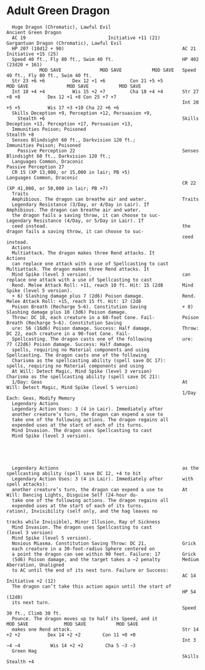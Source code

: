 # Adult Green Dragon

      Huge Dragon (Chromatic), Lawful Evil                          Ancient Green Dragon
      AC 19                              Initiative +11 (21)              Gargantuan Dragon (Chromatic), Lawful Evil
      HP 207 (18d12 + 90)                                           AC 21                              Initiative +15 (25)
      Speed 40 ft., Fly 80 ft., Swim 40 ft.                         HP 402 (23d20 + 161)
                MOD SAVE              MOD SAVE           MOD SAVE   Speed 40 ft., Fly 80 ft., Swim 40 ft.
      Str 23 +6 +6          Dex 12 +1 +6         Con 21 +5 +5                 MOD SAVE              MOD SAVE           MOD SAVE
      Int 18 +4 +4          Wis 15 +2 +7         Cha 18 +4 +4       Str 27 +8 +8          Dex 12 +1 +8 Con 25 +7 +7
                                                                    Int 20 +5 +5          Wis 17 +3 +10 Cha 22 +6 +6
      Skills Deception +9, Perception +12, Persuasion +9,
        Stealth +6                                                  Skills Deception +13, Perception +17, Persuasion +13,
      Immunities Poison; Poisoned                                     Stealth +8
      Senses Blindsight 60 ft., Darkvision 120 ft.;                 Immunities Poison; Poisoned
        Passive Perception 22                                       Senses Blindsight 60 ft., Darkvision 120 ft.;
      Languages Common, Draconic                                      Passive Perception 27
      CR 15 (XP 13,000, or 15,000 in lair; PB +5)                   Languages Common, Draconic
                                                                    CR 22 (XP 41,000, or 50,000 in lair; PB +7)
      Traits
      Amphibious. The dragon can breathe air and water.             Traits
      Legendary Resistance (3/Day, or 4/Day in Lair). If            Amphibious. The dragon can breathe air and water.
      the dragon fails a saving throw, it can choose to suc-        Legendary Resistance (4/Day, or 5/Day in Lair). If
      ceed instead.                                                 the dragon fails a saving throw, it can choose to suc-
                                                                    ceed instead.
      Actions
      Multiattack. The dragon makes three Rend attacks. It          Actions
      can replace one attack with a use of Spellcasting to cast     Multiattack. The dragon makes three Rend attacks. It
      Mind Spike (level 3 version).                                 can replace one attack with a use of Spellcasting to cast
      Rend. Melee Attack Roll: +11, reach 10 ft. Hit: 15 (2d8       Mind Spike (level 5 version).
      + 6) Slashing damage plus 7 (2d6) Poison damage.              Rend. Melee Attack Roll: +15, reach 15 ft. Hit: 17 (2d8
      Poison Breath (Recharge 5–6). Constitution Saving             + 8) Slashing damage plus 10 (3d6) Poison damage.
      Throw: DC 18, each creature in a 60-foot Cone. Fail-          Poison Breath (Recharge 5–6). Constitution Saving
      ure: 56 (16d6) Poison damage. Success: Half damage.           Throw: DC 22, each creature in a 90-foot Cone. Fail-
      Spellcasting. The dragon casts one of the following           ure: 77 (22d6) Poison damage. Success: Half damage.
      spells, requiring no Material components and using            Spellcasting. The dragon casts one of the following
      Charisma as the spellcasting ability (spell save DC 17):      spells, requiring no Material components and using
      At Will: Detect Magic, Mind Spike (level 3 version)           Charisma as the spellcasting ability (spell save DC 21):
      1/Day: Geas                                                   At Will: Detect Magic, Mind Spike (level 5 version)
                                                                    1/Day Each: Geas, Modify Memory
      Legendary Actions
      Legendary Action Uses: 3 (4 in Lair). Immediately after
      another creature’s turn, the dragon can expend a use to
      take one of the following actions. The dragon regains all
      expended uses at the start of each of its turns.
      Mind Invasion. The dragon uses Spellcasting to cast
      Mind Spike (level 3 version).





      Legendary Actions                                             as the spellcasting ability (spell save DC 12, +4 to hit
      Legendary Action Uses: 3 (4 in Lair). Immediately after       with spell attacks):
      another creature’s turn, the dragon can expend a use to       At Will: Dancing Lights, Disguise Self (24-hour du-
      take one of the following actions. The dragon regains all
      expended uses at the start of each of its turns.               ration), Invisibility (self only, and the hag leaves no
                                                                     tracks while Invisible), Minor Illusion, Ray of Sickness
      Mind Invasion. The dragon uses Spellcasting to cast            (level 3 version)
      Mind Spike (level 5 version).
      Noxious Miasma. Constitution Saving Throw: DC 21,             Grick
      each creature in a 30-foot-radius Sphere centered on
      a point the dragon can see within 90 feet. Failure: 17        Grick
      (5d6) Poison damage, and the target takes a −2 penalty        Medium Aberration, Unaligned
      to AC until the end of its next turn. Failure or Success:
                                                                    AC 14                            Initiative +2 (12)
      The dragon can’t take this action again until the start of
                                                                    HP 54 (12d8)
      its next turn.
                                                                    Speed 30 ft., Climb 30 ft.
      Pounce. The dragon moves up to half its Speed, and it                   MOD SAVE             MOD SAVE           MOD SAVE
      makes one Rend attack.                                        Str 14 +2 +2          Dex 14 +2 +2        Con 11 +0 +0
                                                                    Int 3 −4 −4           Wis 14 +2 +2        Cha 5 −3 −3
      Green Hag
                                                                    Skills Stealth +4
